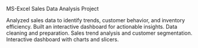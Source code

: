 MS-Excel Sales Data Analysis Project

Analyzed sales data to identify trends, customer behavior, and inventory efficiency. Built an interactive dashboard for actionable insights. Data cleaning and preparation. Sales trend analysis and customer segmentation. Interactive dashboard with charts and slicers.









